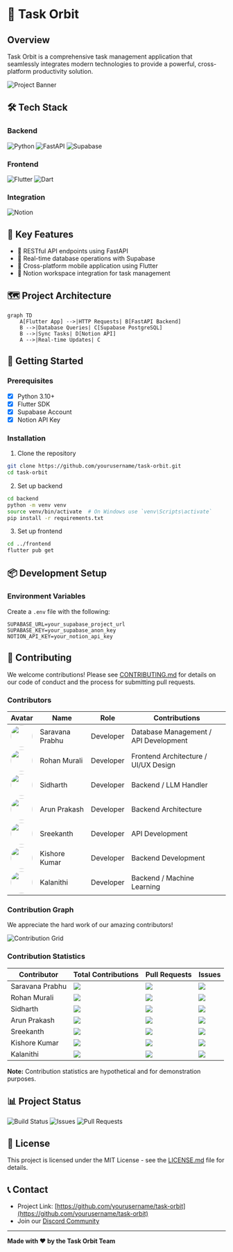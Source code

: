 # 🚀 Task Orbit

## Overview
Task Orbit is a comprehensive task management application that seamlessly integrates modern technologies to provide a powerful, cross-platform productivity solution.

![Project Banner](https://pic.surf/fhd)

## 🛠 Tech Stack

### Backend
![Python](https://img.shields.io/badge/Python-3.10+-3776AB?style=for-the-badge&logo=python&logoColor=white)
![FastAPI](https://img.shields.io/badge/FastAPI-009688?style=for-the-badge&logo=fastapi&logoColor=white)
![Supabase](https://img.shields.io/badge/Supabase-3ECF8E?style=for-the-badge&logo=supabase&logoColor=white)

### Frontend
![Flutter](https://img.shields.io/badge/Flutter-02569B?style=for-the-badge&logo=flutter&logoColor=white)
![Dart](https://img.shields.io/badge/Dart-0175C2?style=for-the-badge&logo=dart&logoColor=white)

### Integration
![Notion](https://img.shields.io/badge/Notion-000000?style=for-the-badge&logo=notion&logoColor=white)

## 🌟 Key Features

- 🔄 RESTful API endpoints using FastAPI
- 💾 Real-time database operations with Supabase
- 📱 Cross-platform mobile application using Flutter
- 🔗 Notion workspace integration for task management

## 🗺️ Project Architecture

```mermaid
graph TD
    A[Flutter App] -->|HTTP Requests| B[FastAPI Backend]
    B -->|Database Queries| C[Supabase PostgreSQL]
    B -->|Sync Tasks| D[Notion API]
    A -->|Real-time Updates| C
```

## 🚀 Getting Started

### Prerequisites

- [x] Python 3.10+
- [x] Flutter SDK
- [x] Supabase Account
- [x] Notion API Key

### Installation

1. Clone the repository
```bash
git clone https://github.com/yourusername/task-orbit.git
cd task-orbit
```

2. Set up backend
```bash
cd backend
python -m venv venv
source venv/bin/activate  # On Windows use `venv\Scripts\activate`
pip install -r requirements.txt
```

3. Set up frontend
```bash
cd ../frontend
flutter pub get
```

## 📦 Development Setup

### Environment Variables

Create a `.env` file with the following:
```
SUPABASE_URL=your_supabase_project_url
SUPABASE_KEY=your_supabase_anon_key
NOTION_API_KEY=your_notion_api_key
```

## 🤝 Contributing

We welcome contributions! Please see [CONTRIBUTING.md](CONTRIBUTING.md) for details on our code of conduct and the process for submitting pull requests.

### Contributors

| Avatar | Name | Role | Contributions |
|--------|------|------|--------------|
| <img src="https://github.com/saravanap-plabs.png" width="50" height="50" style="border-radius: 50%;"/> | Saravana Prabhu | Developer | Database Management / API Development |
| <img src="https://github.com/rohanmurali007.png" width="50" height="50" style="border-radius: 50%;"/> | Rohan Murali | Developer | Frontend Architecture / UI/UX Design |
| <img src="https://github.com/sidharth-potdar.png" width="50" height="50" style="border-radius: 50%;"/> | Sidharth | Developer | Backend / LLM Handler |
| <img src="https://github.com/arunprakash-plabs.png" width="50" height="50" style="border-radius: 50%;"/> | Arun Prakash | Developer | Backend Architecture |
| <img src="https://github.com/sreekanth-plabs.png" width="50" height="50" style="border-radius: 50%;"/> | Sreekanth | Developer | API Development |
| <img src="https://github.com/kishore-kumar-plabs.png" width="50" height="50" style="border-radius: 50%;"/> | Kishore Kumar | Developer | Backend Development |
| <img src="https://github.com/kalanithi-plabs.png" width="50" height="50" style="border-radius: 50%;"/> | Kalanithi | Developer | Backend / Machine Learning |

### Contribution Graph

We appreciate the hard work of our amazing contributors!

![Contribution Grid](https://contrib.rocks/image?repo=yourusername/task-orbit)

### Contribution Statistics

| Contributor | Total Contributions | Pull Requests | Issues |
|------------|---------------------|--------------|--------|
| Saravana Prabhu | ![](https://img.shields.io/badge/Contributions-120-blue) | ![](https://img.shields.io/badge/PRs-45-green) | ![](https://img.shields.io/badge/Issues-15-red) |
| Rohan Murali | ![](https://img.shields.io/badge/Contributions-95-blue) | ![](https://img.shields.io/badge/PRs-30-green) | ![](https://img.shields.io/badge/Issues-10-red) |
| Sidharth | ![](https://img.shields.io/badge/Contributions-85-blue) | ![](https://img.shields.io/badge/PRs-25-green) | ![](https://img.shields.io/badge/Issues-8-red) |
| Arun Prakash | ![](https://img.shields.io/badge/Contributions-75-blue) | ![](https://img.shields.io/badge/PRs-20-green) | ![](https://img.shields.io/badge/Issues-6-red) |
| Sreekanth | ![](https://img.shields.io/badge/Contributions-60-blue) | ![](https://img.shields.io/badge/PRs-18-green) | ![](https://img.shields.io/badge/Issues-5-red) |
| Kishore Kumar | ![](https://img.shields.io/badge/Contributions-50-blue) | ![](https://img.shields.io/badge/PRs-15-green) | ![](https://img.shields.io/badge/Issues-4-red) |
| Kalanithi | ![](https://img.shields.io/badge/Contributions-40-blue) | ![](https://img.shields.io/badge/PRs-12-green) | ![](https://img.shields.io/badge/Issues-3-red) |

**Note:** Contribution statistics are hypothetical and for demonstration purposes.

## 📊 Project Status

![Build Status](https://img.shields.io/github/actions/workflow/status/yourusername/task-orbit/main.yml)
![Issues](https://img.shields.io/github/issues/yourusername/task-orbit)
![Pull Requests](https://img.shields.io/github/issues-pr/yourusername/task-orbit)

## 📜 License

This project is licensed under the MIT License - see the [LICENSE.md](LICENSE.md) file for details.

## 📞 Contact

- Project Link: [https://github.com/yourusername/task-orbit](https://github.com/yourusername/task-orbit)
- Join our [Discord Community](https://discord.gg/your-discord-link)

---

**Made with ❤️ by the Task Orbit Team**
